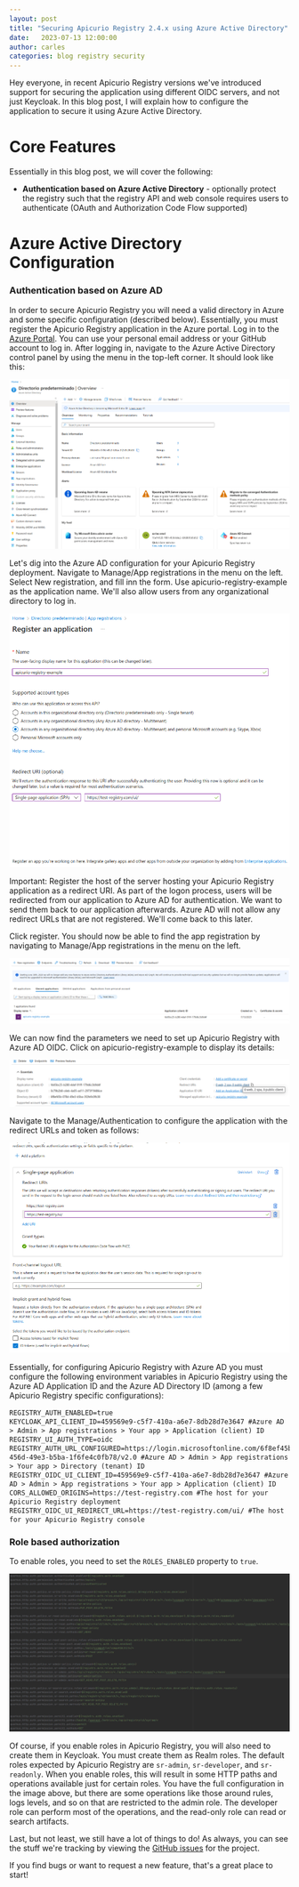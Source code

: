```yaml
---
layout: post
title: "Securing Apicurio Registry 2.4.x using Azure Active Directory"
date:   2023-07-13 12:00:00
author: carles
categories: blog registry security
---
```


Hey everyone, in recent Apicurio Registry versions we've introduced support for securing the application using different OIDC servers, and not just Keycloak. In this blog post, I will explain how to configure the application to secure it using Azure Active Directory.

Core Features
===
Essentially in this blog post, we will cover the following:

* **Authentication based on Azure Active Directory** - optionally protect the registry such that the registry API and web console requires users to authenticate (OAuth and Authorization Code Flow supported)


Azure Active Directory Configuration
===

### Authentication based on Azure AD
In order to secure Apicurio Registry you will need a valid directory in Azure and some specific configuration (described below).
Essentially, you must register the Apicurio Registry application in the Azure portal. Log in to the [Azure Portal](https://portal.azure.com). You can use your personal email address or your GitHub account to log in.
After logging in, navigate to the Azure Active Directory control panel by using the menu in the top-left corner. It should look like this:

![Azure AD Portal](/images/guides/azure-ad-portal.png)

Let's dig into the Azure AD configuration for your Apicurio Registry deployment. Navigate to Manage/App registrations in the menu on the left. Select New registration, and fill inn the form. Use apicurio-registry-example as the application name. We'll also allow users from any organizational directory to log in.

![Azure AD App Registration](/images/guides/azure-ad-register-application.png)

Important: Register the host of the server hosting your Apicurio Registry application as a redirect URI. As part of the logon process, users will be redirected from our application to Azure AD for authentication. We want to send them back to our application afterwards. Azure AD will not allow any redirect URLs that are not registered. We'll come back to this later.

Click register. You should now be able to find the app registration by navigating to Manage/App registrations in the menu on the left.

![Azure AD App Registered](/images/guides/azure-ad-app-registered.png)

We can now find the parameters we need to set up Apicurio Registry with Azure AD OIDC. Click on apicurio-registry-example to display its details:

![Azure AD App Details](/images/guides/azure-ad-app-details.png)

Navigate to the Manage/Authentication to configure the application with the redirect URLs and token as follows:

![Azure AD App Details](/images/guides/azure-ad-app-configuration.png)

Essentially, for configuring Apicurio Registry with Azure AD you must configure the following environment variables in Apicurio Registry using the Azure AD Application ID and the Azure AD Directory ID (among a few Apicurio Registry specific configurations):

```
REGISTRY_AUTH_ENABLED=true
KEYCLOAK_API_CLIENT_ID=459569e9-c5f7-410a-a6e7-8db28d7e3647 #Azure AD > Admin > App registrations > Your app > Application (client) ID
REGISTRY_UI_AUTH_TYPE=oidc
REGISTRY_AUTH_URL_CONFIGURED=https://login.microsoftonline.com/6f8ef45b-456d-49e3-b5ba-1f6fe4c0fb78/v2.0 #Azure AD > Admin > App registrations > Your app > Directory (tenant) ID
REGISTRY_OIDC_UI_CLIENT_ID=459569e9-c5f7-410a-a6e7-8db28d7e3647 #Azure AD > Admin > App registrations > Your app > Application (client) ID
CORS_ALLOWED_ORIGINS=https://test-registry.com #The host for your Apicurio Registry deployment
REGISTRY_OIDC_UI_REDIRECT_URL=https://test-registry.com/ui/ #The host for your Apicurio Registry console
```

### Role based authorization

To enable roles, you need to set the `ROLES_ENABLED` property to `true`.

![Configure Apicurio Registry Auth_Properties](/images/guides/registry-auth-http-paths-config.png)

Of course, if you enable roles in Apicurio Registry, you will also need to create them in Keycloak.
You must create them as Realm roles. The default roles expected by Apicurio Registry are `sr-admin`, `sr-developer`, and `sr-readonly`.
When you enable roles, this will result in some HTTP paths and operations available just for certain roles.
You have the full configuration in the image above, but there are some operations like those around rules, logs levels, and so on that are restricted to the admin role.
The developer role can perform most of the operations, and the read-only role can read or search artifacts.


Last, but not least, we still have a lot of things to do!  As always, you can see the
stuff we're tracking by viewing the [GitHub issues](https://github.com/Apicurio/apicurio-registry/issues) for the project.

If you find bugs or want to request a new feature, that's a great place to start!
